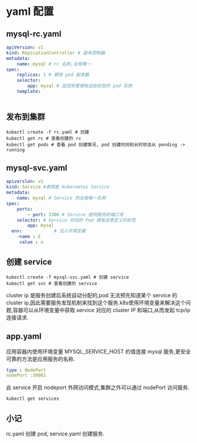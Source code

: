 # yaml 配置

## mysql-rc.yaml

```yaml
apiVersion: v1
kind: RepicationController # 副本控制器
metadata:
	name: mysql # rc 名称,全局唯一
spec:
	replicas: 1 # 期待 pod 副本数
	selector:
		app: mysql # 监控和管理有这些标签的 pod 实例
	template:
	
```

## 发布到集群

```shell
kubectl create -f rc.yaml # 创建
kubectl get rc # 查看创建的 rc
kubectl get pods # 查看 pod 创建情况, pod 创建时间较长时状态从 pending -> running
```

## mysql-svc.yaml

```yaml
apiverslon: v1
kind: Service #表明是 Kubernetes Service
metadata:
	name: mysql # Service 的全局唯一名称
spec:
 	ports:
 		- port: 3306 # Service 提供服务的端口号
 	selector: # Service 对应的 Pod 拥有这里定义的标签
 		app: mysql
  env:            # 注入环境变量
  	-name : E
  	 value : a
```

## 创建 service

```shell
kubectl create -f mysql-svc.yaml # 创建 service
kubectl get svc # 查看创建的 service
```

cluster ip 是服务创建后系统自动分配的,pod 无法预先知道某个 service 的 cluster ip,因此需要服务发现机制来找到这个服务.k8s使用环境变量来解决这个问题,容器可以从环境变量中获取 service 对应的 cluster IP 和端口,从而发起 tcp/ip 连接请求.

## app.yaml

应用容器内使用环境变量 MYSQL_SERVICE_HOST 的值连接 mysql 服务,更安全可靠的方法是应用服务的名称.

```yaml
type : NodePort
nodePort :30001
```

此 service 开启 nodeport 外网访问模式,集群之外可以通过 nodePort 访问服务.

```shell
kubectl get services
```

## 小记

rc.yaml 创建 pod, service.yaml 创建服务.